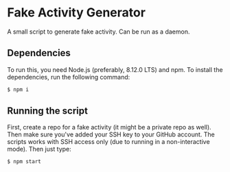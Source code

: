 # Fake Activity Generator

A small script to generate fake activity. Can be run as a daemon. 


## Dependencies

To run this, you need Node.js (preferably, 8.12.0 LTS) and npm. To install the dependencies, run the following command:

```sh
$ npm i
```


## Running the script

First, create a repo for a fake activity (it might be a private repo as well). Then make sure you've added your SSH key to your GitHub account. The scripts works with SSH access only (due to running in a non-interactive mode). Then just type:

```sh
$ npm start
```


